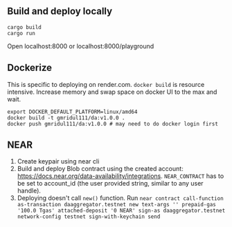 ## Build and deploy locally
```
cargo build
cargo run
```
Open localhost:8000 or localhost:8000/playground


## Dockerize
This is specific to deploying on render.com. `docker build` is resource intensive. Increase memory and swap space on docker UI to the max and wait.
```
export DOCKER_DEFAULT_PLATFORM=linux/amd64
docker build -t gmridul111/da:v1.0.0 .
docker push gmridul111/da:v1.0.0 # may need to do docker login first
```

## NEAR
1. Create keypair using near cli
2. Build and deploy Blob contract using the created account: https://docs.near.org/data-availability/integrations.
   `NEAR_CONTRACT` has to be set to account_id (the user provided string, similar to any user handle).
3. Deploying doesn't call `new()` function. Run `near contract call-function as-transaction daaggregator.testnet new text-args '' prepaid-gas '100.0 Tgas' attached-deposit '0 NEAR' sign-as daaggregator.testnet network-config testnet sign-with-keychain send`
